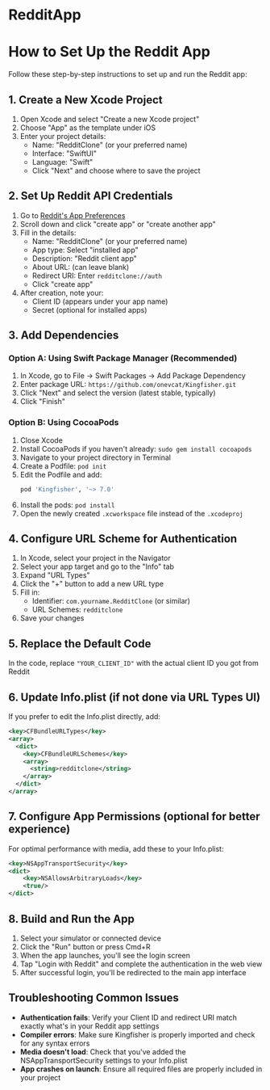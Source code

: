 # RedditApp


# How to Set Up the Reddit App

Follow these step-by-step instructions to set up and run the Reddit app:

## 1. Create a New Xcode Project

1. Open Xcode and select "Create a new Xcode project"
2. Choose "App" as the template under iOS
3. Enter your project details:
   - Name: "RedditClone" (or your preferred name)
   - Interface: "SwiftUI"
   - Language: "Swift"
   - Click "Next" and choose where to save the project

## 2. Set Up Reddit API Credentials

1. Go to [Reddit's App Preferences](https://www.reddit.com/prefs/apps)
2. Scroll down and click "create app" or "create another app"
3. Fill in the details:
   - Name: "RedditClone" (or your preferred name)
   - App type: Select "installed app"
   - Description: "Reddit client app"
   - About URL: (can leave blank)
   - Redirect URI: Enter `redditclone://auth`
   - Click "create app"
4. After creation, note your:
   - Client ID (appears under your app name)
   - Secret (optional for installed apps)

## 3. Add Dependencies

### Option A: Using Swift Package Manager (Recommended)

1. In Xcode, go to File → Swift Packages → Add Package Dependency
2. Enter package URL: `https://github.com/onevcat/Kingfisher.git`
3. Click "Next" and select the version (latest stable, typically)
4. Click "Finish"

### Option B: Using CocoaPods

1. Close Xcode
2. Install CocoaPods if you haven't already: `sudo gem install cocoapods`
3. Navigate to your project directory in Terminal
4. Create a Podfile: `pod init`
5. Edit the Podfile and add:
   ```ruby
   pod 'Kingfisher', '~> 7.0'
   ```
6. Install the pods: `pod install`
7. Open the newly created `.xcworkspace` file instead of the `.xcodeproj`

## 4. Configure URL Scheme for Authentication

1. In Xcode, select your project in the Navigator
2. Select your app target and go to the "Info" tab
3. Expand "URL Types"
4. Click the "+" button to add a new URL type
5. Fill in:
   - Identifier: `com.yourname.RedditClone` (or similar)
   - URL Schemes: `redditclone`
6. Save your changes

## 5. Replace the Default Code

In the code, replace `"YOUR_CLIENT_ID"` with the actual client ID you got from Reddit

## 6. Update Info.plist (if not done via URL Types UI)

If you prefer to edit the Info.plist directly, add:

```xml
<key>CFBundleURLTypes</key>
<array>
  <dict>
    <key>CFBundleURLSchemes</key>
    <array>
      <string>redditclone</string>
    </array>
  </dict>
</array>
```

## 7. Configure App Permissions (optional for better experience)

For optimal performance with media, add these to your Info.plist:

```xml
<key>NSAppTransportSecurity</key>
<dict>
    <key>NSAllowsArbitraryLoads</key>
    <true/>
</dict>
```

## 8. Build and Run the App

1. Select your simulator or connected device
2. Click the "Run" button or press Cmd+R
3. When the app launches, you'll see the login screen
4. Tap "Login with Reddit" and complete the authentication in the web view
5. After successful login, you'll be redirected to the main app interface

## Troubleshooting Common Issues

- **Authentication fails**: Verify your Client ID and redirect URI match exactly what's in your Reddit app settings
- **Compiler errors**: Make sure Kingfisher is properly imported and check for any syntax errors
- **Media doesn't load**: Check that you've added the NSAppTransportSecurity settings to your Info.plist
- **App crashes on launch**: Ensure all required files are properly included in your project

